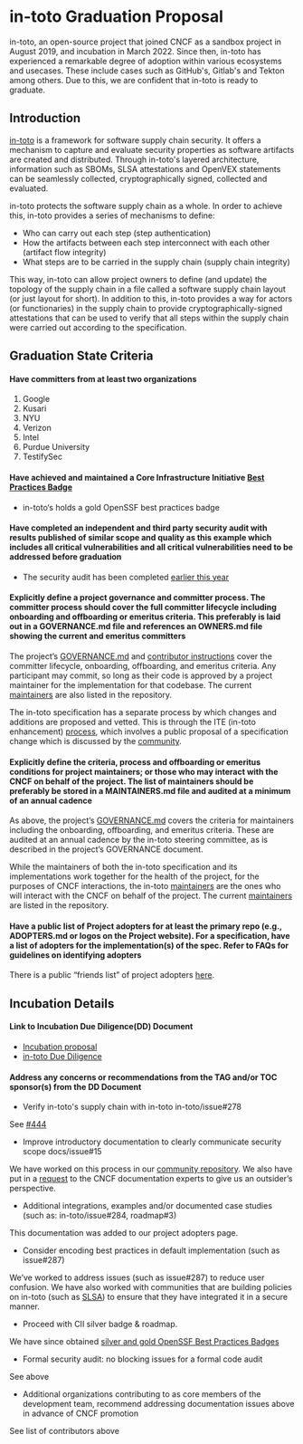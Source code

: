 # in-toto Graduation Proposal

in-toto, an open-source project that joined CNCF as a sandbox project in August 2019, and incubation in March 2022. 
Since then, in-toto has experienced a remarkable degree of adoption within various ecosystems and usecases. These include 
cases such as GitHub's, Gitlab's and Tekton among others. Due to this, we are confident that in-toto is ready to graduate.

## Introduction

[in-toto](https://in-toto.io) is a framework for software supply chain security. It offers a mechanism to capture and evaluate security properties as software artifacts are created and distributed. 
Through in-toto's layered architecture, information such as SBOMs, SLSA attestations and OpenVEX statements can be seamlessly collected, cryptographically signed, collected and evaluated.

in-toto protects the software supply chain as a whole. In order to achieve this, in-toto provides a series of mechanisms to define:

- Who can carry out each step  (step authentication)
- How the artifacts between each step interconnect with each other (artifact flow integrity)
- What steps are to be carried in the supply chain (supply chain integrity)

This way, in-toto can allow project owners to define (and update) the topology of the supply chain in a file called a software supply chain layout (or just layout for short). 
In addition to this, in-toto provides a way for actors (or functionaries) in the supply chain to provide cryptographically-signed attestations that can be used to verify that all steps within the supply chain were carried out according to the specification.

## Graduation State Criteria
#### Have committers from at least two organizations
1. Google
2. Kusari
3. NYU
4. Verizon
5. Intel
6. Purdue University
7. TestifySec

#### Have achieved and maintained a Core Infrastructure Initiative [Best Practices Badge](https://bestpractices.coreinfrastructure.org/projects/1523?criteria_level=2)
* in-toto‘s holds a gold OpenSSF best practices badge

#### Have completed an independent and third party security audit with results published of similar scope and quality as this example which includes all critical vulnerabilities and all critical vulnerabilities need to be addressed before graduation
* The security audit has been completed [earlier this year](https://in-toto.io/security-audit-23/)

#### Explicitly define a project governance and committer process. The committer process should cover the full committer lifecycle including onboarding and offboarding or emeritus criteria. This preferably is laid out in a GOVERNANCE.md file and references an OWNERS.md file showing the current and emeritus committers

The project’s [GOVERNANCE.md](https://github.com/in-toto/community/blob/main/GOVERNANCE.md) and [contributor instructions](https://github.com/in-toto/community/blob/main/CONTRIBUTING.md) cover the committer lifecycle, onboarding, offboarding, and emeritus criteria.  Any participant may commit, so long as their code is approved by a project maintainer for the implementation for that codebase.  The current [maintainers](https://github.com/in-toto/in-toto/blob/develop/MAINTAINERS.txt) are also listed in the repository.

The in-toto specification has a separate process by which changes and additions are proposed and vetted.  This is through the ITE (in-toto enhancement) [process](https://github.com/in-toto/ITE), which involves a public proposal of a specification change which is discussed by the [community](https://github.com/in-toto/ITE/blob/master/ITE/1/README.adoc).


#### Explicitly define the criteria, process and offboarding or emeritus conditions for project maintainers; or those who may interact with the CNCF on behalf of the project. The list of maintainers should be preferably be stored in a MAINTAINERS.md file and audited at a minimum of an annual cadence

As above, the project’s [GOVERNANCE.md](https://github.com/in-toto/community/blob/main/GOVERNANCE.md) covers the criteria for maintainers including the onboarding, offboarding, and emeritus criteria.   These are audited at an annual cadence by the in-toto steering committee, as is described in the project’s GOVERNANCE document.

While the maintainers of both the in-toto specification and its implementations work together for the health of the project, for the purposes of CNCF interactions, the in-toto [maintainers](https://github.com/in-toto/in-toto/blob/develop/MAINTAINERS.txt) are the ones who will interact with the CNCF on behalf of the project.  The current [maintainers](https://github.com/in-toto/in-toto/blob/develop/MAINTAINERS.txt) are listed in the repository. 

#### Have a public list of Project adopters for at least the primary repo (e.g., ADOPTERS.md or logos on the Project website). For a specification, have a list of adopters for the implementation(s) of the spec. Refer to FAQs for guidelines on identifying adopters

There is a public “friends list” of project adopters [here](https://github.com/in-toto/friends).


## Incubation Details
#### Link to Incubation Due Diligence(DD) Document
* [Incubation proposal](https://github.com/cncf/toc/pull/393)
* [in-toto Due Diligence](https://docs.google.com/document/d/1ZBiErp4sPRhNV5lFjb5pByHpTpuozuFTJA9Zv-SDHpE/edit#heading=h.xty7ca1yvruj)

#### Address any concerns or recommendations from the TAG and/or TOC sponsor(s) from the DD Document

- Verify in-toto's supply chain with in-toto in-toto/issue#278

See [#444](https://github.com/in-toto/in-toto/pull/444)

- Improve introductory documentation to clearly communicate security scope docs/issue#15

We have worked on this process in our [community
repository](https://github.com/in-toto/community).  We also have put in a
[request](https://cncfservicedesk.atlassian.net/servicedesk/customer/portal/1/CNCFSD-1517)
to the CNCF documentation experts to give us an outsider’s perspective.

- Additional integrations, examples and/or documented case studies (such as: in-toto/issue#284, roadmap#3)

This documentation was added to our project adopters page.

- Consider encoding best practices in default implementation (such as issue#287)

We’ve worked to address issues (such as issue#287) to reduce user confusion.  We have also worked with communities that are building policies on in-toto (such as [SLSA](https://slsa.dev/)) to ensure that they have integrated it in a secure manner.

- Proceed with CII silver badge & roadmap. 

We have since obtained [silver and gold OpenSSF Best Practices Badges](https://bestpractices.coreinfrastructure.org/en/projects/1523?criteria_level=2)

- Formal security audit: no blocking issues for a formal code audit

See above 

- Additional organizations contributing to as core members of the development team, recommend addressing documentation issues above in advance of CNCF promotion

See list of contributors above

